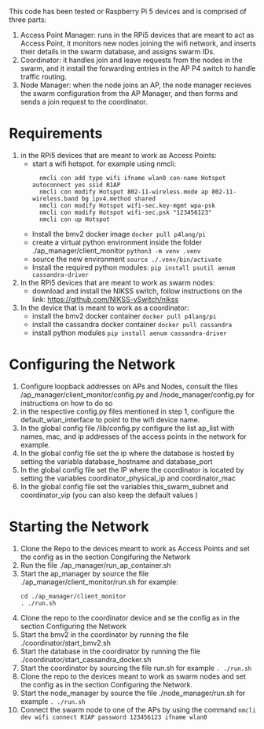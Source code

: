 This code has been tested or Raspberry Pi 5 devices and is comprised of three parts: 
1. Access Point Manager: runs in the RPi5 devices that are meant to act as Access Point, it monitors new nodes joining the wifi network, and inserts their details in the swarm database, and assigns swarm IDs.
2. Coordinator: it handles join and leave requests from the nodes in the swarm, and it install the forwarding entries in the AP P4 switch to handle traffic routing.
3. Node Manager: when the node joins an AP, the node manager recieves the swarm configuration from the AP Manager, and then forms and sends a join request to the coordinator.

# Requirements
1. in the RPi5 devices that are meant to work as Access Points:
   - start a wifi hotspot. for example using nmcli:
     ```
       nmcli con add type wifi ifname wlan0 con-name Hotspot autoconnect yes ssid R1AP
       nmcli con modify Hotspot 802-11-wireless.mode ap 802-11-wireless.band bg ipv4.method shared
       nmcli con modify Hotspot wifi-sec.key-mgmt wpa-psk
       nmcli con modify Hotspot wifi-sec.psk "123456123"
       nmcli con up Hotspot
     ```
   - Install the bmv2 docker image `docker pull p4lang/pi`
   - create a virtual python environment inside the folder ./ap_manager/client_monitor `python3 -m venv .venv`
   - source the new environment `source ./.venv/bin/activate`
   - Install the required python modules: `pip install psutil aenum cassandra-driver`
2. In the RPi5 devices that are meant to work as swarm nodes:
   -  download and install the NIKSS switch, follow instructions on the link: https://github.com/NIKSS-vSwitch/nikss
3. In the device that is meant to work as a coordinator:
   - install the bmv2 docker container `docker pull p4lang/pi`
   - install the cassandra docker container `docker pull cassandra`
   - install python modules `pip install aenum cassandra-driver`
  
# Configuring the Network
1. Configure loopback addresses on APs and Nodes, consult the files /ap_manager/client_monitor/config.py and /node_manager/config.py for instructions on how to do so
2. in the respective config.py files mentioned in step 1, configure the default_wlan_interface to point to the wifi device name.
3. In the global config file /lib/config.py configure the list ap_list with names, mac, and ip addresses of the access points in the network for example.
4. In the global config file set the ip where the database is hosted by setting the variabla database_hostname and database_port
5. In the global config file set the IP where the coordinator is located by setting the variables coordinator_physical_ip and coordinator_mac
6. In the global config file set the variables this_swarm_subnet and coordinator_vip (you can also keep the default values )

# Starting the Network
1. Clone the Repo to the devices meant to work as Access Points and set the config as in the section Congifuring the Network
2. Run the file ./ap_manager/run_ap_container.sh
3. Start the ap_manager by source the file ./ap_manager/client_monitor/run.sh for example:
   ```
   cd ./ap_manager/client_monitor
   . ./run.sh
   ```
4. Clone the repo to the coordinator device and se the config as in the section Configuring the Network
5. Start the bmv2 in the coordinator by running the file ./coordinator/start_bmv2.sh
6. Start the database in the coordinator by running the file ./coordinator/start_cassandra_docker.sh
7. Start the coordinator by sourcing the file run.sh for example `. ./run.sh`
8. Clone the repo to the devices meant to work as swarm nodes and set the config as in the section Configuring the Network.
9. Start the node_manager by source the file ./node_manager/run.sh for example `. ./run.sh`
10. Connect the swarm node to one of the APs by using the command `nmcli dev wifi connect R1AP password 123456123 ifname wlan0`
